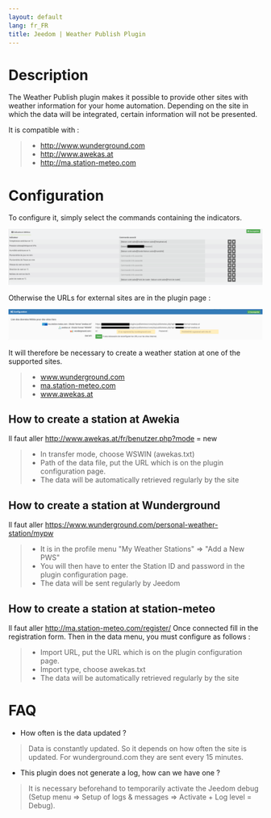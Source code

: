 ```yaml
---
layout: default
lang: fr_FR
title: Jeedom | Weather Publish Plugin
---
```


# Description

The Weather Publish plugin makes it possible to provide other sites with weather information for your home automation.
Depending on the site in which the data will be integrated, certain information will not be presented.

It is compatible with :

>- <a href="http://www.wunderground.com">http://www.wunderground.com</a>
>- <a href="http://www.awekas.at">http://www.awekas.at</a>
>- <a href="http://ma.station-meteo.com">http://ma.station-meteo.com</a>

# Configuration

To configure it, simply select the commands containing the indicators.

![exemple vue d'ensemble](./images/publiemeteo_screenshot2.png)

Otherwise the URLs for external sites are in the plugin page :

![exemple vue d'ensemble](./images/publiemeteo_screenshot1.png)


It will therefore be necessary to create a weather station at one of the supported sites.

>- <a href="http://www.wunderground.com">www.wunderground.com</a>
>- <a href="http://ma.station-meteo.com">ma.station-meteo.com</a>
>- <a href="http://www.awekas.at">www.awekas.at</a>

## How to create a station at Awekia
Il faut aller <a href="http://www.awekas.at/fr/benutzer.php?mode=new">http://www.awekas.at/fr/benutzer.php?mode = new </a>

>- In transfer mode, choose WSWIN (awekas.txt)
>- Path of the data file, put the URL which is on the plugin configuration page.
>- The data will be automatically retrieved regularly by the site

## How to create a station at Wunderground
Il faut aller <a href="https://www.wunderground.com/personal-weather-station/mypw">https://www.wunderground.com/personal-weather-station/mypw</a>

>- It is in the profile menu "My Weather Stations" => "Add a New PWS"
>- You will then have to enter the Station ID and password in the plugin configuration page.
>- The data will be sent regularly by Jeedom

## How to create a station at station-meteo
Il faut aller <a href="http://ma.station-meteo.com/register/">http://ma.station-meteo.com/register/</a>
Once connected fill in the registration form. Then in the data menu, you must configure as follows :

>- Import URL, put the URL which is on the plugin configuration page.
>- Import type, choose awekas.txt
>- The data will be automatically retrieved regularly by the site

# FAQ

- How often is the data updated ?
>Data is constantly updated. So it depends on how often the site is updated.
>For wunderground.com they are sent every 15 minutes.

- This plugin does not generate a log, how can we have one ?
>It is necessary beforehand to temporarily activate the Jeedom debug (Setup menu => Setup of logs & messages => Activate + Log level = Debug).
